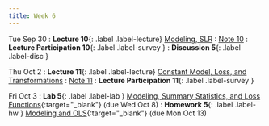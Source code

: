 ```yaml
---
title: Week 6
---
```


Tue Sep 30
: **Lecture 10**{: .label .label-lecture} [Modeling, SLR](_lectures/lec10)
    : [Note 10](https://ds100.org/course-notes/modeling_slr/modeling_slr.html)
: **Lecture Participation 10**{: .label .label-survey }
: **Discussion 5**{: .label .label-disc } 

Thu Oct 2
: **Lecture 11**{: .label .label-lecture} [Constant Model, Loss, and Transformations](_lectures/lec11)
    : [Note 11](https://ds100.org/course-notes/constant_model_loss_transformations/loss_transformations.html)
: **Lecture Participation 11**{: .label .label-survey }  

Fri Oct 3
: **Lab 5**{: .label .label-lab } [Modeling, Summary Statistics, and Loss Functions](https://data100.datahub.berkeley.edu/){:target="_blank"} (due Wed Oct 8)
: **Homework 5**{: .label .label-hw } [Modeling and OLS](){:target="_blank"} (due Mon Oct 13)